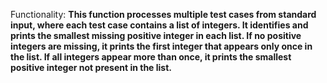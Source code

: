 Functionality: **This function processes multiple test cases from standard input, where each test case contains a list of integers. It identifies and prints the smallest missing positive integer in each list. If no positive integers are missing, it prints the first integer that appears only once in the list. If all integers appear more than once, it prints the smallest positive integer not present in the list.**